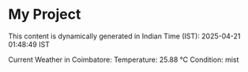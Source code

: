 # My Project

This content is dynamically generated in Indian Time (IST): 2025-04-21 01:48:49 IST


Current Weather in Coimbatore:
Temperature: 25.88 °C
Condition: mist
